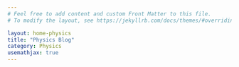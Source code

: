 ```yaml
---
# Feel free to add content and custom Front Matter to this file.
# To modify the layout, see https://jekyllrb.com/docs/themes/#overriding-theme-defaults

layout: home-physics
title: "Physics Blog"
category: Physics
usemathjax: true
---
```

